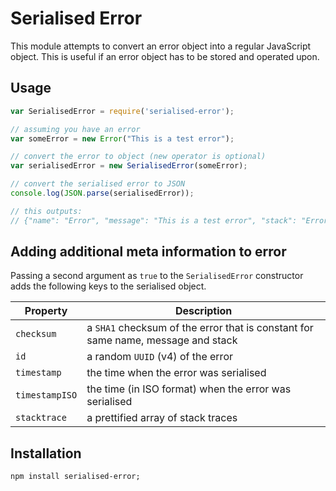 # Serialised Error

This module attempts to convert an error object into a regular JavaScript object. This is useful if an error object has
to be stored and operated upon.

## Usage

```javascript
var SerialisedError = require('serialised-error');

// assuming you have an error
var someError = new Error("This is a test error");

// convert the error to object (new operator is optional)
var serialisedError = new SerialisedError(someError);

// convert the serialised error to JSON
console.log(JSON.parse(serialisedError));

// this outputs:
// {"name": "Error", "message": "This is a test error", "stack": "Error\n   at ..."}
```

## Adding additional meta information to error

Passing a second argument as `true` to the `SerialisedError` constructor adds the following keys to the serialised object.

| Property        | Description |
| --------------- | ----------- |
| `checksum`      | a `SHA1` checksum of the error that is constant for same name, message and stack |
| `id`            | a random `UUID` (v4) of the error |
| `timestamp`     | the time when the error was serialised |
| `timestampISO`  | the time (in ISO format) when the error was serialised |
| `stacktrace`    | a prettified array of stack traces |


## Installation

```terminal
npm install serialised-error;
```
